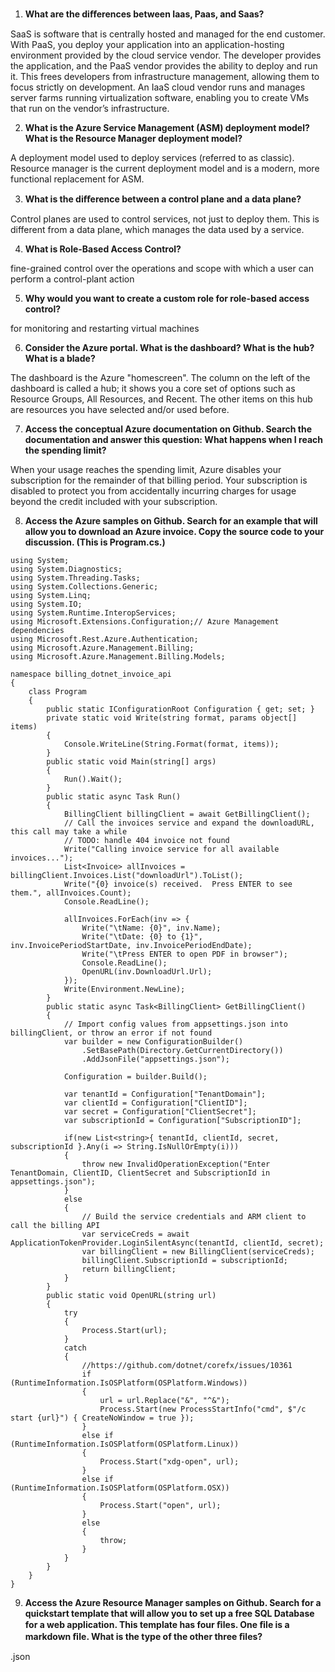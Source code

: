 1. **What are the diﬀerences between Iaas, Paas, and Saas?**

SaaS is software that is centrally hosted and managed for the end customer.
With PaaS, you deploy your application into an application-hosting environment provided by the cloud service vendor. The developer provides the application, and the PaaS vendor provides the ability to deploy and run it. This frees developers from infrastructure management, allowing them to focus strictly on development.
An IaaS cloud vendor runs and manages server farms running virtualization software, enabling you to create VMs that run on the vendor’s infrastructure.

2. **What is the Azure Service Management (ASM) deployment model? What is the Resource Manager deployment model?**

A deployment model used to deploy services (referred to as classic). Resource manager is the current deployment model and is a modern, more functional replacement for ASM.

3. **What is the diﬀerence between a control plane and a data plane?**

Control planes are used to control services, not just to deploy them. This is different from a data plane, which manages the data used by a service. 

4. **What is Role-Based Access Control?**

 fine-grained control over the operations and scope with which a user can perform a control-plant action

5. **Why would you want to create a custom role for role-based access control?**

 for monitoring and restarting virtual machines

6. **Consider the Azure portal. What is the dashboard? What is the hub? What is a blade?**

The dashboard is the Azure "homescreen". The column on the left of the dashboard is called a hub; it shows you a core set of options such as Resource Groups, All Resources, and Recent. The other items on this hub are resources you have selected and/or used before.

7. **Access the conceptual Azure documentation on Github. Search the documentation and answer this question: What happens when I reach the spending limit?**

When your usage reaches the spending limit, Azure disables your subscription for the remainder of that billing period. Your subscription is disabled to protect you from accidentally incurring charges for usage beyond the credit included with your subscription.

8. **Access the Azure samples on Github. Search for an example that will allow you to download an Azure invoice. Copy the source code to your discussion. (This is Program.cs.)**

```
using System;
using System.Diagnostics;
using System.Threading.Tasks;
using System.Collections.Generic;
using System.Linq;
using System.IO;
using System.Runtime.InteropServices;
using Microsoft.Extensions.Configuration;// Azure Management dependencies
using Microsoft.Rest.Azure.Authentication;
using Microsoft.Azure.Management.Billing;
using Microsoft.Azure.Management.Billing.Models;

namespace billing_dotnet_invoice_api
{
    class Program
    {
        public static IConfigurationRoot Configuration { get; set; }
        private static void Write(string format, params object[] items)
        {
            Console.WriteLine(String.Format(format, items));
        }
        public static void Main(string[] args)
        {
            Run().Wait();
        }
        public static async Task Run()
        {
            BillingClient billingClient = await GetBillingClient();           
            // Call the invoices service and expand the downloadURL, this call may take a while
            // TODO: handle 404 invoice not found
            Write("Calling invoice service for all available invoices...");
            List<Invoice> allInvoices = billingClient.Invoices.List("downloadUrl").ToList();
            Write("{0} invoice(s) received.  Press ENTER to see them.", allInvoices.Count);
            Console.ReadLine();            

            allInvoices.ForEach(inv => {
                Write("\tName: {0}", inv.Name);
                Write("\tDate: {0} to {1}", inv.InvoicePeriodStartDate, inv.InvoicePeriodEndDate);
                Write("\tPress ENTER to open PDF in browser");
                Console.ReadLine();
                OpenURL(inv.DownloadUrl.Url);
            });
            Write(Environment.NewLine);
        }
        public static async Task<BillingClient> GetBillingClient()
        {
            // Import config values from appsettings.json into billingClient, or throw an error if not found
            var builder = new ConfigurationBuilder()
                .SetBasePath(Directory.GetCurrentDirectory())
                .AddJsonFile("appsettings.json");

            Configuration = builder.Build();

            var tenantId = Configuration["TenantDomain"];
            var clientId = Configuration["ClientID"];
            var secret = Configuration["ClientSecret"];
            var subscriptionId = Configuration["SubscriptionID"];

            if(new List<string>{ tenantId, clientId, secret, subscriptionId }.Any(i => String.IsNullOrEmpty(i)))
            {
                throw new InvalidOperationException("Enter TenantDomain, ClientID, ClientSecret and SubscriptionId in appsettings.json");
            }
            else
            {
                // Build the service credentials and ARM client to call the billing API
                var serviceCreds = await ApplicationTokenProvider.LoginSilentAsync(tenantId, clientId, secret);
                var billingClient = new BillingClient(serviceCreds);
                billingClient.SubscriptionId = subscriptionId;
                return billingClient;
            }
        }
        public static void OpenURL(string url)
        {
            try
            {
                Process.Start(url);
            }
            catch
            {
                //https://github.com/dotnet/corefx/issues/10361
                if (RuntimeInformation.IsOSPlatform(OSPlatform.Windows))
                {
                    url = url.Replace("&", "^&");
                    Process.Start(new ProcessStartInfo("cmd", $"/c start {url}") { CreateNoWindow = true });
                }
                else if (RuntimeInformation.IsOSPlatform(OSPlatform.Linux))
                {
                    Process.Start("xdg-open", url);
                }
                else if (RuntimeInformation.IsOSPlatform(OSPlatform.OSX))
                {
                    Process.Start("open", url);
                }
                else
                {
                    throw;
                }
            }
        }    
    }
}
```

9. **Access the Azure Resource Manager samples on Github. Search for a quickstart template that will allow you to set up a free SQL Database for a web application. This template has four ﬁles. One ﬁle is a markdown ﬁle. What is the type of the other three ﬁles?**

.json
